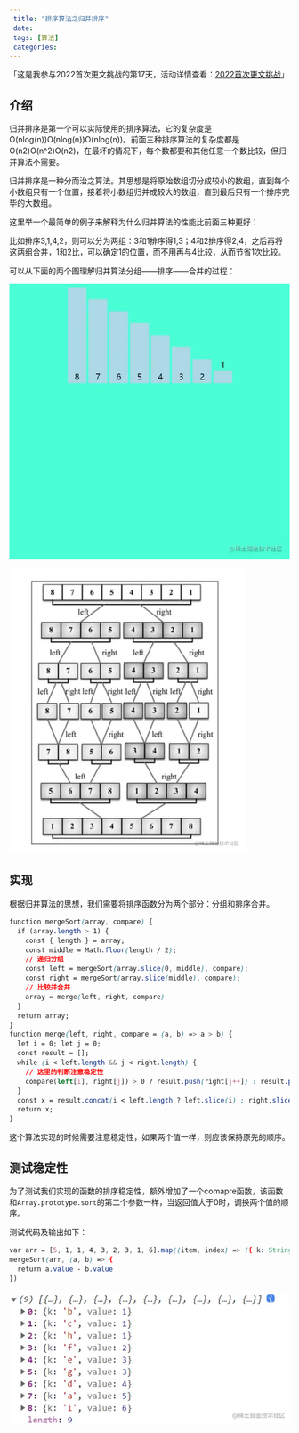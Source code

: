 ```yaml
---
 title: "排序算法之归并排序"
 date: 
 tags: [算法]
 categories: 
---
```


「这是我参与2022首次更文挑战的第17天，活动详情查看：[2022首次更文挑战](https://juejin.cn/post/7052884569032392740 "https://juejin.cn/post/7052884569032392740")」

介绍
--

归并排序是第一个可以实际使用的排序算法，它的复杂度是O(nlog(n))O(nlog(n))O(nlog(n))。前面三种排序算法的复杂度都是O(n2)O(n^2)O(n2)，在最坏的情况下，每个数都要和其他任意一个数比较，但归并算法不需要。

归并排序是一种分而治之算法。其思想是将原始数组切分成较小的数组，直到每个小数组只有一个位置，接着将小数组归并成较大的数组，直到最后只有一个排序完毕的大数组。

这里举一个最简单的例子来解释为什么归并算法的性能比前面三种更好：

比如排序3,1,4,2，则可以分为两组：3和1排序得1,3；4和2排序得2,4，之后再将这两组合并，1和2比，可以确定1的位置，而不用再与4比较，从而节省1次比较。

可以从下面的两个图理解归并算法分组——排序——合并的过程：

![sort-mer.gif](../imgs/3c1031d4444443d0b24ef31233934c57.png)

![image.png](../imgs/f210a5129458480ebaeec2e859a5937a.png)

实现
--

根据归并算法的思想，我们需要将排序函数分为两个部分：分组和排序合并。

```css
function mergeSort(array, compare) {
  if (array.length > 1) {
    const { length } = array;
    const middle = Math.floor(length / 2);
    // 递归分组
    const left = mergeSort(array.slice(0, middle), compare);
    const right = mergeSort(array.slice(middle), compare);
    // 比较并合并
    array = merge(left, right, compare)
  }
  return array;
}
function merge(left, right, compare = (a, b) => a > b) {
  let i = 0; let j = 0;
  const result = [];
  while (i < left.length && j < right.length) {
    // 这里的判断注意稳定性
    compare(left[i], right[j]) > 0 ? result.push(right[j++]) : result.push(left[i++]);
  }
  const x = result.concat(i < left.length ? left.slice(i) : right.slice(j))
  return x;
}
```

这个算法实现的时候需要注意稳定性，如果两个值一样，则应该保持原先的顺序。

测试稳定性
-----

为了测试我们实现的函数的排序稳定性，额外增加了一个comapre函数，该函数和`Array.prototype.sort`的第二个参数一样，当返回值大于0时，调换两个值的顺序。

测试代码及输出如下：

```css
var arr = [5, 1, 1, 4, 3, 2, 3, 1, 6].map((item, index) => ({ k: String.fromCharCode(97 + index), value: item }))
mergeSort(arr, (a, b) => {
  return a.value - b.value
})
```

![image.png](../imgs/00bfff7f7dd748058ca38a1a7b0a754d.png)